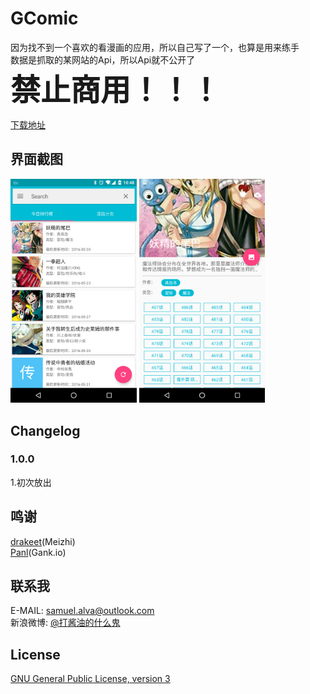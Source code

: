 # GComic
因为找不到一个喜欢的看漫画的应用，所以自己写了一个，也算是用来练手  
数据是抓取的某网站的Api，所以Api就不公开了  
**<font size=72>禁止商用！！！</font>**

[下载地址](	http://fir.im/GComic)

## 界面截图
<img src="/screenshots/Screenshot_0.png" width="40%" /> <img src="/screenshots/Screenshot_1.png" width="40%" />

## Changelog
### 1.0.0
1.初次放出

## 鸣谢
[drakeet](https://github.com/drakeet)(Meizhi)  
[Panl](https://github.com/Panl)(Gank.io)

## 联系我
E-MAIL: samuel.alva@outlook.com  
新浪微博: [@打酱油的什么鬼](http://weibo.com/234394146)

## License
[GNU General Public License, version 3](LICENSE)